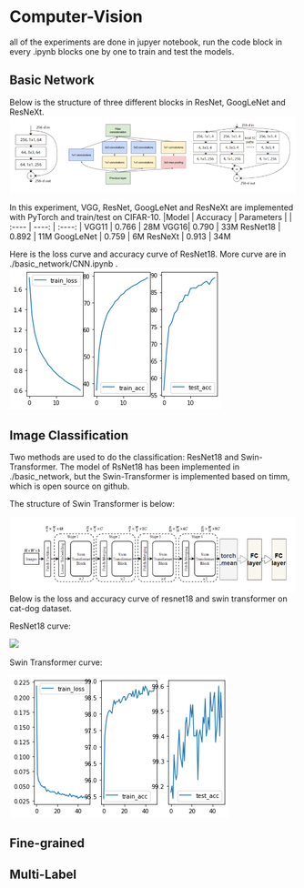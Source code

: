 # Computer-Vision
all of the experiments are done in jupyer notebook, run the code block in every .ipynb blocks one by one to train and test the models.
## Basic Network
Below is the structure of three different blocks in ResNet, GoogLeNet and ResNeXt.
![](./imgs/structure.png)


In this experiment, VGG, ResNet, GoogLeNet and ResNeXt are implemented with PyTorch and train/test on CIFAR-10.
|Model | Accuracy | Parameters | 
| :---- | ----: | :----: | 
VGG11 | 0.766 | 28M 
VGG16| 0.790 | 33M
ResNet18 | 0.892  | 11M
GoogLeNet | 0.759 | 6M 
ResNeXt | 0.913 | 34M 

Here is the loss curve and accuracy curve of ResNet18. More curve are in ./basic_network/CNN.ipynb .
![](./imgs/ResNet18.png)
## Image Classification
Two methods are used to do the classification: ResNet18 and Swin-Transformer. The model of RsNet18 has been implemented in ./basic_network,
but the Swin-Transformer is implemented based on timm, which is open source on github.

The structure of Swin Transformer is below:

![](./imgs/swin-T-structure.png)
Below is the loss and accuracy curve of resnet18 and swin transformer on cat-dog dataset.

ResNet18 curve:

![](./imgs/ResNet19-cat-dog.png)

Swin Transformer curve:

![](./imgs/Swin_T.png)

## Fine-grained



## Multi-Label
